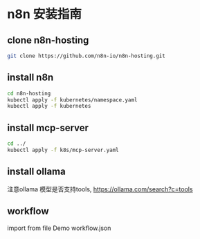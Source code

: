 # n8n 安装指南

## clone n8n-hosting
```bash
git clone https://github.com/n8n-io/n8n-hosting.git
```

## install n8n

```bash
cd n8n-hosting
kubectl apply -f kubernetes/namespace.yaml
kubectl apply -f kubernetes
```

## install mcp-server

```bash
cd ../
kubectl apply -f k8s/mcp-server.yaml
```

## install ollama

注意ollama 模型是否支持tools, https://ollama.com/search?c=tools

## workflow

import from file Demo workflow.json